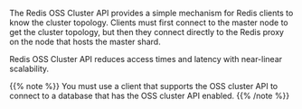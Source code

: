 The Redis OSS Cluster API provides a simple mechanism for Redis clients to know the cluster topology.
Clients must first connect to the master node to get the cluster topology,
but then they connect directly to the Redis proxy on the node that hosts the master shard.

Redis OSS Cluster API reduces access times and latency with near-linear scalability.

{{% note %}}
You must use a client that supports the OSS cluster API to connect to a database
that has the OSS cluster API enabled.
{{% /note %}}
